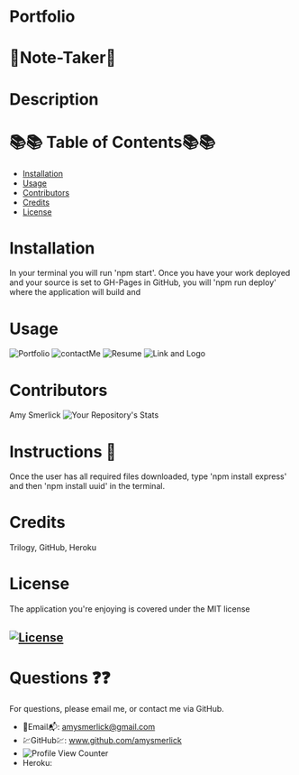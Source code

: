 # Portfolio

  # 🌺Note-Taker🌺

  # Description


  
  # 📚📚 Table of Contents📚📚
  * [Installation](#installation)
  * [Usage](#usage)
  * [Contributors](#contributors)
  * [Credits](#credits)
  * [License](#license)
  
  # Installation
  In your terminal you will run 'npm start'. Once you have your work deployed and your source is set to GH-Pages in GitHub, you will 'npm run deploy' where the application will build and 




  # Usage
![Portfolio](https://user-images.githubusercontent.com/77814900/127209156-5bbab2fd-396e-465e-9be6-a89fdba27980.png)
![contactMe](https://user-images.githubusercontent.com/77814900/127212237-ee72eaf9-a549-41d5-9121-3604c8c16a68.png)
![Resume](https://user-images.githubusercontent.com/77814900/127212416-6732c61c-60bf-46ac-beac-af1c217823a7.png)
![Link and Logo](https://user-images.githubusercontent.com/77814900/127212612-7c831a1d-2460-4cdf-9461-3da003751928.png)

  # Contributors
  Amy Smerlick
  ![Your Repository's Stats](https://github-readme-stats.vercel.app/api/top-langs/?username=amysmerlick&theme=blue-green)
  # Instructions 👀
  Once the user has all required files downloaded, type 'npm install express' and then 'npm install uuid' in the terminal. 
  # Credits
  Trilogy, GitHub, Heroku
  # License
  The application you're enjoying is covered under the MIT license
  ## [![License](https://img.shields.io/badge/License-MIT%202.0-blue.svg)](https://opensource.org/licenses/MIT)
  # Questions ❓❓
  For questions, please email me, or contact me via GitHub.
  * 📧Email📬: amysmerlick@gmail.com
  * 💹GitHub💹: www.github.com/amysmerlick
  * ![Profile View Counter](https://komarev.com/ghpvc/?username=amysmerlick)
  * Heroku: 
